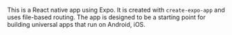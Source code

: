 This is a React native app using Expo. It is created with `create-expo-app` and uses file-based routing. The app is
designed to be a starting point for building universal apps that run on Android, iOS.
